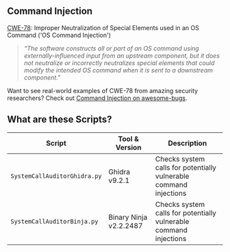 ## Command Injection
[CWE-78](https://cwe.mitre.org/data/definitions/78.html): Improper Neutralization of Special Elements used in an OS Command ('OS Command Injection')

> *"The software constructs all or part of an OS command using externally-influenced input from an upstream component, but it does not neutralize or incorrectly neutralizes special elements that could modify the intended OS command when it is sent to a downstream component."*

Want to see real-world examples of CWE-78 from amazing security researchers? Check out [Command Injection on awesome-bugs](https://github.com/HackOvert/awesome-bugs#command-injection).

## What are these Scripts?
| Script | Tool & Version | Description |
| --- | --- | --- |
| `SystemCallAuditorGhidra.py` | Ghidra v9.2.1 | Checks system calls for potentially vulnerable command injections |
| `SystemCallAuditorBinja.py` | Binary Ninja v2.2.2487 | Checks system calls for potentially vulnerable command injections |
